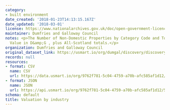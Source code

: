 ```yaml
---
category:
- built environment
date_created: '2018-01-23T14:13:15.167Z'
date_updated: '2018-03-01'
license: https://www.nationalarchives.gov.uk/doc/open-government-licence/version/3/
maintainer: Dumfries and Galloway Council
notes: <p>The Number of Non-Domestic Properties by Category Code and Total Rateable
  Value in D&amp;G , plus All-Scotland totals.</p>
organization: Dumfries and Galloway Council
original_dataset_link: https://usmart.io/org/dumgal/discovery/discovery-view-detail/c72bf08c-c809-48e0-9e2c-e43f363f5a1b
records: null
resources:
- format: CSV
  name: CSV
  url: https://data.usmart.io/org/9762f781-5c04-4759-a70b-afc585af1d12/resource?resourceGUID=0d4286b2-c9c6-43a3-a87c-a1cba1ac600c
- format: JSON
  name: JSON
  url: https://api.usmart.io/org/9762f781-5c04-4759-a70b-afc585af1d12/596aa399-760c-4dc5-a76d-58ecd43fc7e6/1/urql
schema: default
title: Valuation by industry
---
```

